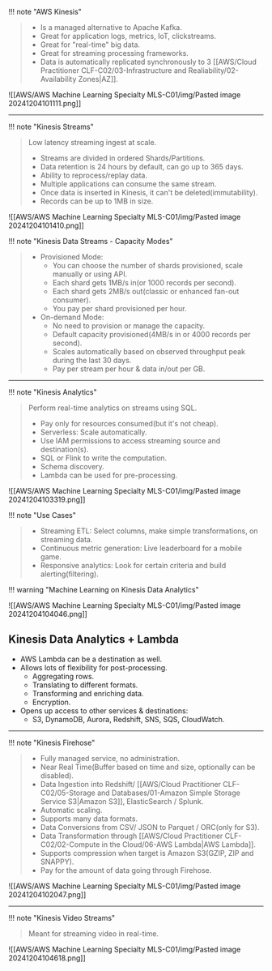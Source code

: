 
!!! note "AWS Kinesis"
> - Is a managed alternative to Apache Kafka.
> - Great for application logs, metrics, IoT, clickstreams.
> - Great for "real-time" big data.
> - Great for streaming processing frameworks.
> - Data is automatically replicated synchronously to 3 [[AWS/Cloud Practitioner CLF-C02/03-Infrastructure and Realiability/02-Availability Zones|AZ]].

![[AWS/AWS Machine Learning Specialty MLS-C01/img/Pasted image 20241204101111.png]]

---


!!! note "Kinesis Streams"
> Low latency streaming ingest at scale.
> - Streams are divided in ordered Shards/Partitions.
> - Data retention is 24 hours by default, can go up to 365 days.
> - Ability to reprocess/replay data.
> - Multiple applications can consume the same stream.
> - Once data is inserted in Kinesis, it can't be deleted(immutability).
> - Records can be up to 1MB in size.

![[AWS/AWS Machine Learning Specialty MLS-C01/img/Pasted image 20241204101410.png]]


!!! note "Kinesis Data Streams - Capacity Modes"
> - Provisioned Mode:
> 	- You can choose the number of shards provisioned, scale manually or using API.
> 	- Each shard gets 1MB/s in(or 1000 records per second).
> 	- Each shard gets 2MB/s out(classic or enhanced fan-out consumer).
> 	- You pay per shard provisioned per hour.
> - On-demand Mode:
> 	- No need to provision or manage the capacity.
> 	- Default capacity provisioned(4MB/s in or 4000 records per second).
> 	- Scales automatically based on observed throughput peak during the last 30 days.
> 	- Pay per stream per hour & data in/out per GB.


---


!!! note "Kinesis Analytics"
> Perform real-time analytics on streams using SQL.
> - Pay only for resources consumed(but it's not cheap).
> - Serverless: Scale automatically.
> - Use IAM permissions to access streaming source and destination(s).
> - SQL or Flink to write the computation.
> - Schema discovery.
> - Lambda can be used for pre-processing.

![[AWS/AWS Machine Learning Specialty MLS-C01/img/Pasted image 20241204103319.png]]

!!! note "Use Cases"
> - Streaming ETL: Select columns, make simple transformations, on streaming data.
> - Continuous metric generation: Live leaderboard for a mobile game.
> - Responsive analytics: Look for certain criteria and build alerting(filtering).


!!! warning "Machine Learning on Kinesis Data Analytics"

![[AWS/AWS Machine Learning Specialty MLS-C01/img/Pasted image 20241204104046.png]]

## Kinesis Data Analytics + Lambda
- AWS Lambda can be a destination as well.
- Allows lots of flexibility for post-processing.
	- Aggregating rows.
	- Translating to different formats.
	- Transforming and enriching data.
	- Encryption.
- Opens up access to other services & destinations:
	- S3, DynamoDB, Aurora, Redshift, SNS, SQS, CloudWatch.

---


!!! note "Kinesis Firehose"
> - Fully managed service, no administration.
> - Near Real Time(Buffer based on time and size, optionally can be disabled).
> - Data Ingestion into Redshift/ [[AWS/Cloud Practitioner CLF-C02/05-Storage and Databases/01-Amazon Simple Storage Service S3|Amazon S3]], ElasticSearch / Splunk.
> - Automatic scaling.
> - Supports many data formats.
> - Data Conversions from CSV/ JSON to Parquet / ORC(only for S3).
> - Data Transformation through [[AWS/Cloud Practitioner CLF-C02/02-Compute in the Cloud/06-AWS Lambda|AWS Lambda]].
> - Supports compression when target is Amazon S3(GZIP, ZIP and SNAPPY).
> - Pay for the amount of data going through Firehose.

![[AWS/AWS Machine Learning Specialty MLS-C01/img/Pasted image 20241204102047.png]]

---


!!! note "Kinesis Video Streams"
> Meant for streaming video in real-time.

![[AWS/AWS Machine Learning Specialty MLS-C01/img/Pasted image 20241204104618.png]]


